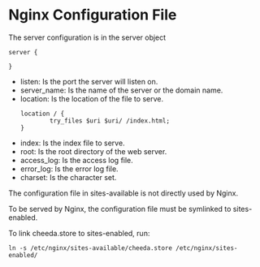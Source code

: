 # Nginx Configuration File

The server configuration is in the server object

    server {

    }

- listen: Is the port the server will listen on.
- server_name: Is the name of the server or the domain name.
- location: Is the location of the file to serve.
  ```
  location / {
          try_files $uri $uri/ /index.html;
  }
  ```
- index: Is the index file to serve.
- root: Is the root directory of the web server.
- access_log: Is the access log file.
- error_log: Is the error log file.
- charset: Is the character set.

The configuration file in sites-available is not directly used by Nginx.

To be served by Nginx, the configuration file must be symlinked to sites-enabled.

To link cheeda.store to sites-enabled, run:

    ln -s /etc/nginx/sites-available/cheeda.store /etc/nginx/sites-enabled/
